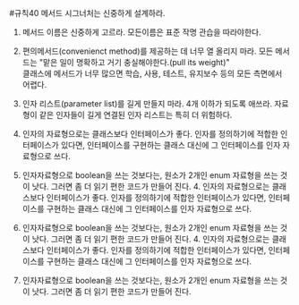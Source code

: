 

#규칙40 메서드 시그너처는 신중하게 설계하라.


1. 메서드 이름은 신중하게 고르라. 모든이름은 표준 작명 관습을 따라야한다. 

2. 편의메서드(convenienct method)를 제공하는 데 너무 열 올리지 마라.
모든 메서드는 "맡은 일이 명확하고 거기 충실해야한다.(pull its weight)"  
클래스에 메서드가 너무 많으면 학습, 사용, 테스트, 유지보수 등의 모든 측면에서 어렵다.

3. 인자 리스트(parameter list)를 길게 만들지 마라. 4개 이하가 되도록 애쓰라.
자료형이 같은 인자들이 길게 연결된 인자 리스트는 특히 더 위험하다. 

4. 인자의 자료형으로는 클래스보다 인터페이스가 좋다. 인자를 정의하기에 적합한 인터페이스가
있다면, 인터페이스를 구현하는 클래스 대신에 그 인터페이스를 인자 자료형으로 쓰다.

5. 인자자료형으로 boolean을 쓰는 것보다는, 원소가 2개인 enum 자료형을 쓰는 것이 낫다.
그러면 좀 더 읽기 편한 코드가 만들어 진다. 4. 인자의 자료형으로는 클래스보다 인터페이스가 좋다. 인자를 정의하기에 적합한 인터페이스가
있다면, 인터페이스를 구현하는 클래스 대신에 그 인터페이스를 인자 자료형으로 쓰다.

5. 인자자료형으로 boolean을 쓰는 것보다는, 원소가 2개인 enum 자료형을 쓰는 것이 낫다.
그러면 좀 더 읽기 편한 코드가 만들어 진다. 4. 인자의 자료형으로는 클래스보다 인터페이스가 좋다. 인자를 정의하기에 적합한 인터페이스가
있다면, 인터페이스를 구현하는 클래스 대신에 그 인터페이스를 인자 자료형으로 쓰다.

5. 인자자료형으로 boolean을 쓰는 것보다는, 원소가 2개인 enum 자료형을 쓰는 것이 낫다.
그러면 좀 더 읽기 편한 코드가 만들어 진다. 








